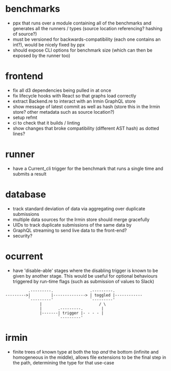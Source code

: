 
# benchmarks
- ppx that runs over a module containing all of the benchmarks and generates all
  the runners / types (source location referencing? hashing of source?)
- must be versioned for backwards-compatibility (each one contains an int?),
  would be nicely fixed by ppx
- should expose CLI options for benchmark size (which can then be exposed by the
  runner too)

# frontend
- fix all d3 dependencies being pulled in at once
- fix lifecycle hooks with React so that graphs load correctly
- extract Backend.re to interact with an Irmin GraphQL store
- show message of latest commit as well as hash (store this in the Irmin store?
  other metadata such as source location?)
- setup refmt
- ci to check that it builds / linting
- show changes that broke compatibility (different AST hash) as dotted lines?

# runner
- have a Current_cli trigger for the benchmark that runs a single time and
  submits a result

# database
- track standard deviation of data via aggregating over duplicate submissions
- multiple data sources for the Irmin store should merge gracefully
- UIDs to track duplicate submissions of the same data by
- GraphQL streaming to send live data to the front-end?
- security?

# ocurrent
- have 'disable-able' stages where the disabling trigger is known to be given by
  another stage. This would be useful for optional behaviours triggered by
  run-time flags (such as submission of values to Slack)

```
          .---------.                .---------.
--------->|         |--------------> | toggled |------------
          `---------'                `---------'
               |                         / \
               |       .---------.        |
               |-------| trigger |- - - - |
                       `---------'
```


# irmin
- finite trees of known type at both the top _and_ the bottom (infinite and
  homogeneous in the middle), allows file extensions to be the final step in the
  path, determining the type for that use-case
